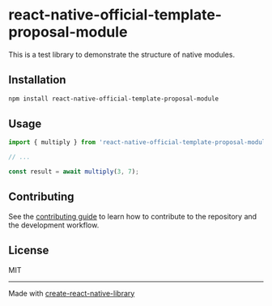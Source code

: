 # react-native-official-template-proposal-module

This is a test library to demonstrate the structure of native modules.

## Installation

```sh
npm install react-native-official-template-proposal-module
```

## Usage

```js
import { multiply } from 'react-native-official-template-proposal-module';

// ...

const result = await multiply(3, 7);
```

## Contributing

See the [contributing guide](CONTRIBUTING.md) to learn how to contribute to the repository and the development workflow.

## License

MIT

---

Made with [create-react-native-library](https://github.com/callstack/react-native-builder-bob)
